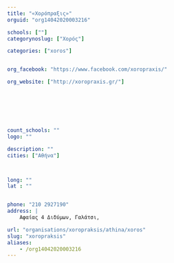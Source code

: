 ```yaml
---
title: "«Χορόπραξις»"
orguid: "org14042020003216"

schools: [""]
categorynoslug: ["Χορός"]

categories: ["xoros"]


org_facebook: "https://www.facebook.com/xoropraxis/"

org_website: ["http://xoropraxis.gr/"]







count_schools: ""
logo: ""

description: ""
cities: ["Αθήνα"]



long: ""
lat : ""


phone: "210 2927190"
address: |
    Αφαίας 4 Διδύμων, Γαλάτσι, 

url: "organisations/xoropraksis/athina/xoros"
slug: "xoropraksis"
aliases:
    - /org14042020003216
---
```



